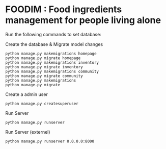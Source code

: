 # FOODIM : Food ingredients management for people living alone

Run the following commands to set database:

Create the database & Migrate model changes
```
python manage.py makemigrations homepage
python manage.py migrate homepage
python manage.py makemigrations inventory
python manage.py migrate inventory
python manage.py makemigrations community
python manage.py migrate community
python manage.py makemigrations
python manage.py migrate

```

Create a admin user

```
python manage.py createsuperuser

```

Run Server

```
python manage.py runserver
```


Run Server (externel)

```
python manage.py runserver 0.0.0.0:8000
```
